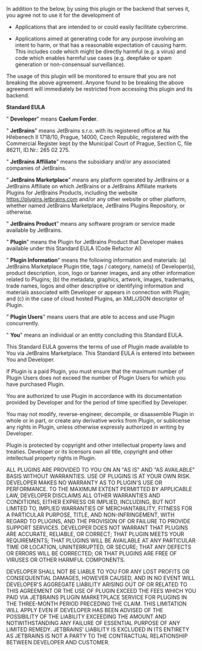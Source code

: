 In addition to the below, by using this plugin or the backend that serves it, you agree not to use it for the development of

  * Applications that are intended to or could easily facilitate cybercrime.
    
  * Applications aimed at generating code for any purpose involving an intent to harm, or that has a reasonable expectation of causing harm. This includes code which might be directly harmful (e.g. a virus) and code which enables harmful use cases (e.g. deepfake or spam generation or non-consensual surveillance).

The usage of this plugin will be monitored to ensure that you are not breaking the above agreement. Anyone found to be breaking the above agreement will immediately be restricted from accessing this plugin and its backend.

**Standard EULA**

" **Developer**" means **Caelum Forder**.

" **JetBrains**" means JetBrains s.r.o. with its registered office at Na Hřebenech II 1718/10, Prague, 14000, Czech Republic, registered with the Commercial Register kept by the Municipal Court of Prague, Section C, file 86211, ID.Nr.: 265 02 275.

" **JetBrains Affiliate**" means the subsidiary and/or any associated companies of JetBrains.

" **JetBrains Marketplace**" means any platform operated by JetBrains or a JetBrains Affiliate on which JetBrains or a JetBrains Affiliate markets Plugins for JetBrains Products, including the website https://plugins.jetbrains.com and/or any other website or other platform, whether named JetBrains Marketplace, JetBrains Plugins Repository, or otherwise.

" **JetBrains Product**" means any software program or service made available by JetBrains.

" **Plugin**" means the Plugin for JetBrains Product that Developer makes available under this Standard EULA (Code Refactor AI)

" **Plugin Information**" means the following information and materials: (a) JetBrains Marketplace Plugin title, tags / category, name(s) of Developer(s), product description, icon, logo or banner images, and any other information related to Plugins; (b) the metadata, graphics, artwork, images, trademarks, trade names, logos and other descriptive or identifying information and materials associated with Developer or appears in connection with Plugin; and (c) in the case of cloud hosted Plugins, an XML/JSON descriptor of Plugin.

" **Plugin Users**" means users that are able to access and use Plugin concurrently.

" **You**" means an individual or an entity concluding this Standard EULA.

This Standard EULA governs the terms of use of Plugin made available to You via JetBrains Marketplace. This Standard EULA is entered into between You and Developer.

If Plugin is a paid Plugin, you must ensure that the maximum number of Plugin Users does not exceed the number of Plugin Users for which you have purchased Plugin.

You are authorized to use Plugin in accordance with its documentation provided by Developer and for the period of time specified by Developer.

You may not modify, reverse-engineer, decompile, or disassemble Plugin in whole or in part, or create any derivative works from Plugin, or sublicense any rights in Plugin, unless otherwise expressly authorized in writing by Developer.

Plugin is protected by copyright and other intellectual property laws and treaties. Developer or its licensors own all title, copyright and other intellectual property rights in Plugin.

ALL PLUGINS ARE PROVIDED TO YOU ON AN "AS IS" AND "AS AVAILABLE" BASIS WITHOUT WARRANTIES. USE OF PLUGINS IS AT YOUR OWN RISK. DEVELOPER MAKES NO WARRANTY AS TO PLUGIN'S USE OR PERFORMANCE. TO THE MAXIMUM EXTENT PERMITTED BY APPLICABLE LAW, DEVELOPER DISCLAIMS ALL OTHER WARRANTIES AND CONDITIONS, EITHER EXPRESS OR IMPLIED, INCLUDING, BUT NOT LIMITED TO, IMPLIED WARRANTIES OF MERCHANTABILITY, FITNESS FOR A PARTICULAR PURPOSE, TITLE, AND NON-INFRINGEMENT, WITH REGARD TO PLUGINS, AND THE PROVISION OF OR FAILURE TO PROVIDE SUPPORT SERVICES. DEVELOPER DOES NOT WARRANT THAT PLUGINS ARE ACCURATE, RELIABLE, OR CORRECT; THAT PLUGIN MEETS YOUR REQUIREMENTS; THAT PLUGINS WILL BE AVAILABLE AT ANY PARTICULAR TIME OR LOCATION, UNINTERRUPTED, OR SECURE; THAT ANY DEFECTS OR ERRORS WILL BE CORRECTED; OR THAT PLUGINS ARE FREE OF VIRUSES OR OTHER HARMFUL COMPONENTS.

DEVELOPER SHALL NOT BE LIABLE TO YOU FOR ANY LOST PROFITS OR CONSEQUENTIAL DAMAGES, HOWEVER CAUSED, AND IN NO EVENT WILL DEVELOPER'S AGGREGATE LIABILITY ARISING OUT OF OR RELATED TO THIS AGREEMENT OR THE USE OF PLUGIN EXCEED THE FEES WHICH YOU PAID VIA JETBRAINS PLUGIN MARKETPLACE SERVICE FOR PLUGINS IN THE THREE-MONTH PERIOD PRECEDING THE CLAIM. THIS LIMITATION WILL APPLY EVEN IF DEVELOPER HAS BEEN ADVISED OF THE POSSIBILITY OF THE LIABILITY EXCEEDING THE AMOUNT AND NOTWITHSTANDING ANY FAILURE OF ESSENTIAL PURPOSE OF ANY LIMITED REMEDY. JETBRAINS' LIABILITY IS EXCLUDED IN ITS ENTIRETY AS JETBRAINS IS NOT A PARTY TO THE CONTRACTUAL RELATIONSHIP BETWEEN DEVELOPER AND CUSTOMER.
